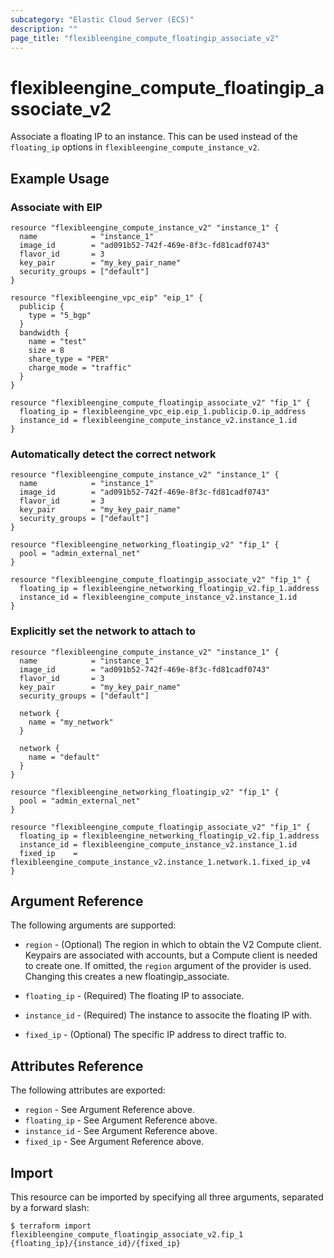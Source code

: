 ```yaml
---
subcategory: "Elastic Cloud Server (ECS)"
description: ""
page_title: "flexibleengine_compute_floatingip_associate_v2"
---
```


# flexibleengine_compute_floatingip_associate_v2

Associate a floating IP to an instance. This can be used instead of the
`floating_ip` options in `flexibleengine_compute_instance_v2`.

## Example Usage

### Associate with EIP

```hcl
resource "flexibleengine_compute_instance_v2" "instance_1" {
  name            = "instance_1"
  image_id        = "ad091b52-742f-469e-8f3c-fd81cadf0743"
  flavor_id       = 3
  key_pair        = "my_key_pair_name"
  security_groups = ["default"]
}

resource "flexibleengine_vpc_eip" "eip_1" {
  publicip {
    type = "5_bgp"
  }
  bandwidth {
    name = "test"
    size = 8
    share_type = "PER"
    charge_mode = "traffic"
  }
}

resource "flexibleengine_compute_floatingip_associate_v2" "fip_1" {
  floating_ip = flexibleengine_vpc_eip.eip_1.publicip.0.ip_address
  instance_id = flexibleengine_compute_instance_v2.instance_1.id
}
```

### Automatically detect the correct network

```hcl
resource "flexibleengine_compute_instance_v2" "instance_1" {
  name            = "instance_1"
  image_id        = "ad091b52-742f-469e-8f3c-fd81cadf0743"
  flavor_id       = 3
  key_pair        = "my_key_pair_name"
  security_groups = ["default"]
}

resource "flexibleengine_networking_floatingip_v2" "fip_1" {
  pool = "admin_external_net"
}

resource "flexibleengine_compute_floatingip_associate_v2" "fip_1" {
  floating_ip = flexibleengine_networking_floatingip_v2.fip_1.address
  instance_id = flexibleengine_compute_instance_v2.instance_1.id
}
```

### Explicitly set the network to attach to

```hcl
resource "flexibleengine_compute_instance_v2" "instance_1" {
  name            = "instance_1"
  image_id        = "ad091b52-742f-469e-8f3c-fd81cadf0743"
  flavor_id       = 3
  key_pair        = "my_key_pair_name"
  security_groups = ["default"]

  network {
    name = "my_network"
  }

  network {
    name = "default"
  }
}

resource "flexibleengine_networking_floatingip_v2" "fip_1" {
  pool = "admin_external_net"
}

resource "flexibleengine_compute_floatingip_associate_v2" "fip_1" {
  floating_ip = flexibleengine_networking_floatingip_v2.fip_1.address
  instance_id = flexibleengine_compute_instance_v2.instance_1.id
  fixed_ip    = flexibleengine_compute_instance_v2.instance_1.network.1.fixed_ip_v4
}
```

## Argument Reference

The following arguments are supported:

* `region` - (Optional) The region in which to obtain the V2 Compute client.
    Keypairs are associated with accounts, but a Compute client is needed to
    create one. If omitted, the `region` argument of the provider is used.
    Changing this creates a new floatingip_associate.

* `floating_ip` - (Required) The floating IP to associate.

* `instance_id` - (Required) The instance to associte the floating IP with.

* `fixed_ip` - (Optional) The specific IP address to direct traffic to.

## Attributes Reference

The following attributes are exported:

* `region` - See Argument Reference above.
* `floating_ip` - See Argument Reference above.
* `instance_id` - See Argument Reference above.
* `fixed_ip` - See Argument Reference above.

## Import

This resource can be imported by specifying all three arguments, separated
by a forward slash:

```
$ terraform import flexibleengine_compute_floatingip_associate_v2.fip_1 {floating_ip}/{instance_id}/{fixed_ip}
```
